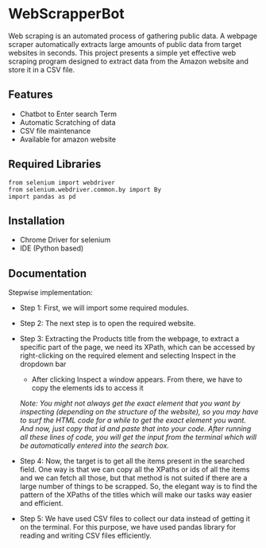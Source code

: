
# WebScrapperBot

Web scraping is an automated process of gathering public data. A webpage scraper automatically extracts large amounts of public data from target websites in seconds. 
This project presents a simple yet effective web scraping program designed to extract data from the Amazon website and store it in a CSV file. 

## Features

- Chatbot to Enter search Term 
- Automatic Scratching of data
- CSV file maintenance
- Available for amazon website


## Required Libraries

```
from selenium import webdriver
from selenium.webdriver.common.by import By
import pandas as pd

```
## Installation

- Chrome Driver for selenium
- IDE (Python based)


## Documentation

Stepwise implementation: 

- Step 1: First, we will import some required modules. 

- Step 2: The next step is to open the required website. 

- Step 3: Extracting the Products title from the webpage, to extract a specific part of the 
    page, we need its XPath, which can be accessed by right-clicking on the required element 
    and selecting Inspect in the dropdown bar
    - After clicking Inspect a window appears. From there, we have to copy the 
      elements ids to access it

    *Note: You might not always get the exact element that you want by inspecting 
    (depending on the structure of the website), so you may have to surf the HTML 
    code for a while to get the exact element you want. And now, just copy that id 
    and paste that into your code. After running all these lines of code, you will get 
    the input from the terminal which will be automatically entered into the search 
    box.* 

- Step 4: Now, the target is to get all the items present in the searched field. 
    One way is that we can copy all the XPaths or ids of all the items and we can fetch 
    all those, but that method is not suited if there are a large number of things to be 
    scrapped. So, the elegant way is to find the pattern of the XPaths of the titles 
    which will make our tasks way easier and efficient. 

- Step 5: We have used CSV files to collect our data instead of getting it on the terminal. 
    For this purpose, we have used pandas library for reading and writing CSV files 
    efficiently.



    
